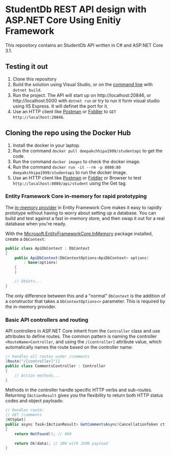 # StudentDb REST API design with ASP.NET Core Using Enitiy Framework

This repository contains an StudentDb API written in C# and ASP.NET Core 3.1.


## Testing it out

1. Clone this repository
2. Build the solution using Visual Studio, or on the [command line](https://www.microsoft.com/net/core) with `dotnet build`.
3. Run the project. The API will start up on http://localhost:20846, or http://localhost:5000 with `dotnet run` or try to run it form visual studio using IIS Express. It will definet the port for it.
4. Use an HTTP client like [Postman](https://www.getpostman.com/) or [Fiddler](https://www.telerik.com/download/fiddler) to `GET http://localhost:20846`.

## Cloning the repo using the Docker Hub
1. Install the docker in your laptop.
2. Run the command `docker pull deepakchhipa1999/studentapi` to get the code.
3. Run the command `docker images` to check the docker image.
3. Run the command `docker run -it --rm -p 8080:80 deepakchhipa1999/studentapi` to run the docker image.
4. Use an HTTP client like [Postman](https://www.getpostman.com/) or [Fiddler](https://www.telerik.com/download/fiddler) or Browser to test `http://localhost:8080/api/student` using the Get tag.

### Entity Framework Core in-memory for rapid prototyping

The [in-memory provider](https://docs.microsoft.com/en-us/ef/core/miscellaneous/testing/in-memory) in Entity Framework Core makes it easy to rapidly prototype without having to worry about setting up a database. You can build and test against a fast in-memory store, and then swap it out for a real database when you're ready.

With the [Microsoft.EntityFrameworkCore.InMemory](https://www.nuget.org/packages/Microsoft.EntityFrameworkCore.InMemory) package installed, create a `DbContext`:

```csharp
public class ApiDbContext : DbContext
{
    public ApiDbContext(DbContextOptions<ApiDbContext> options)
        : base(options)
    {
    }

    // DbSets...
}
```

The only difference between this and a "normal" `DbContext` is the addition of a constructor that takes a `DbContextOptions<>` parameter. This is required by the in-memory provider.


### Basic API controllers and routing

API controllers in ASP.NET Core inherit from the `Controller` class and use attributes to define routes. The common pattern is naming the controller `<RouteName>Controller`, and using the `/[controller]` attribute value, which automatically names the route based on the controller name:

```csharp
// Handles all routes under /comments
[Route("/[controller]")]
public class CommentsController : Controller
{
    // Action methods...
}
```

Methods in the controller handle specific HTTP verbs and sub-routes. Returning `IActionResult` gives you the flexibility to return both HTTP status codes and object payloads:

```csharp
// Handles route:
// GET /comments
[HttpGet]
public async Task<IActionResult> GetCommentsAsync(CancellationToken ct)
{
    return NotFound(); // 404
    
    return Ok(data); // 200 with JSON payload
}


